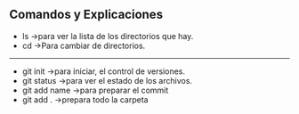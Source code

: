 ## Comandos y Explicaciones

* ls ->para ver la lista de los directorios que hay.
* cd ->Para cambiar de directorios.
---

* git init ->para iniciar, el control de versiones.
* git status ->para ver el estado de los archivos.
* git add name ->para preparar el commit
* git add . ->prepara todo la carpeta